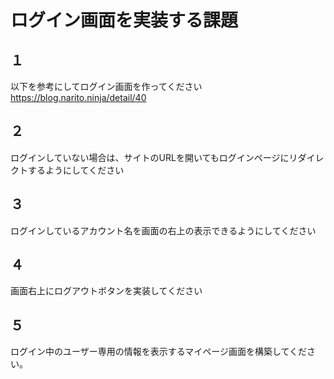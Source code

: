 # ログイン画面を実装する課題

## １
以下を参考にしてログイン画面を作ってください
https://blog.narito.ninja/detail/40

## ２
ログインしていない場合は、サイトのURLを開いてもログインページにリダイレクトするようにしてください

## ３
ログインしているアカウント名を画面の右上の表示できるようにしてください

## ４
画面右上にログアウトボタンを実装してください

## ５
ログイン中のユーザー専用の情報を表示するマイページ画面を構築してください。

